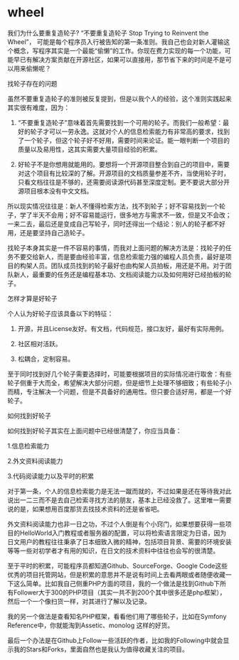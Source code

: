 # wheel

我们为什么要重复造轮子?
“不要重复造轮子 Stop Trying to Reinvent the Wheel”， 可能是每个程序员入行被告知的第一条准则。我自己也会对新人灌输这个概念，写程序其实是一个最能“偷懒”的工作。你现在费力实现的每一个功能，可能早已有解决方案贡献在开源社区，如果可以直接用，那节省下来的时间是不是可以用来偷懒呢？



找轮子存在的问题



虽然不要重复造轮子的准则被反复提到，但是以我个人的经验，这个准则实践起来其实很有难度，因为：



1. “不要重复造轮子”意味着首先需要找到一个可用的轮子。而我们一般希望：最好的轮子才可以一劳永逸。这就对个人的信息检索能力有非常高的要求，找到了一个轮子，但这个轮子好不好用，需要时间来论证。能一眼判断一个项目的质量以及易用性，这其实需要大量项目经验的积累。



2. 好轮子不是你想用就能用的。要想将一个开源项目整合到自己的项目中，需要对这个项目有比较深的了解。开源项目的文档质量参差不齐，当使用轮子时，只看文档往往是不够的，还需要阅读源代码甚至深度定制。更不要说大部分开源项目根本没有中文文档。



所以现实情况往往是：新人不懂得检索方法，找不到轮子；好不容易找到一个轮子，学了半天不会用；好不容易能运行，很多地方与需求不一致，但是又不会改；一来二去，最后还是变成自己写轮子，同时还得出一个结论：别人的轮子都不好用，还是要坚持自己造轮子。



找轮子本身其实是一件不容易的事情，而我对上面问题的解决方法是：找轮子的任务不要交给新人，而是要由经验丰富，信息检索能力强的编程人员负责，最好是项目的构架人员。团队成员找到的轮子最好也由构架人员拍板，用还是不用。对于团队新人，最重要的任务还是编程基本功、文档阅读能力以及如何用好已经拍板的轮子。



怎样才算是好轮子



个人认为好轮子应该具备以下的特征：



1. 开源，并且License友好。有文档，代码规范，接口友好，最好有实际用例。

2. 社区相对活跃。

3. 松耦合，定制容易。



至于同时找到好几个轮子需要选择时，可能要根据项目的实际情况进行取舍：有些轮子侧重于大而全，希望解决大部分问题，但是细节上处理不够细致；有些轮子小而精，专注解决一个问题，但是不具备好的通用性。但只要合适好用，都是一个好轮子。



如何找到好轮子



如何找到好轮子其实在上面问题中已经很清楚了，你应当具备：



1.信息检索能力

2.外文资料阅读能力

3.代码阅读能力以及平时的积累



对于第一条，个人的信息检索能力是无法一蹴而就的，不过如果是还在等待我对此说出一二三而不是去自己检索寻找方法的朋友，基本上已经没救了。这里唯一需要说的是，如果想用百度那货去找技术资料的还是省省吧。



外文资料阅读能力也非一日之功，不过个人倒是有个小窍门，如果想要获得一些项目的HelloWorld入门教程或者服务器的配置，可以将检索语言限定为日语，因为日文用户的教程往往秉承了日本细致入微的精神，包括项目背景、需要的环境安装等等一些对初学者才有用的知识，在日文的技术资料中往往也会写的很清楚。






至于平时的积累，可能程序员都知道Github、SourceForge、Google Code这些优秀的项目托管网站，但是积累的意思并不是说有时间上去看两眼或者随便收藏一下这么简单。比如我自己侧重PHP方面的项目，我的一个做法是找到Github下所有Follower大于300的PHP项目（其实一共不到200个其中很多还是php框架），然后一个一个像扫货一样，对其进行了解以及记录。



我的另一个做法是查看知名PHP框架，看看他们用了哪些轮子，比如在Symfony Reference中，你就能淘到Assetic、monolog 这样的好货。



最后一个办法是在Github上Follow一些活跃的作者，比如我的Following中就会显示我的Stars和Forks，里面自然也是我认为值得收藏关注的项目。
